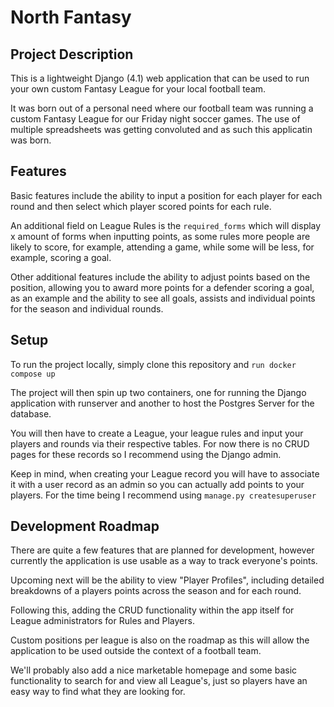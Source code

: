# North Fantasy
## Project Description
This is a lightweight Django (4.1) web application that can be used to run your own custom Fantasy League for your local football team. 

It was born out of a personal need where our football team was running a custom Fantasy League for our Friday night soccer games. The use of multiple spreadsheets was getting convoluted and as such this applicatin was born.

## Features
Basic features include the ability to input a position for each player for each round and then select which player scored points for each rule. 

An additional field on League Rules is the ```required_forms``` which will display x amount of forms when inputting points, as some rules more people are likely to score, for example, attending a game, while some will be less, for example, scoring a goal.

Other additional features include the ability to adjust points based on the position, allowing you to award more points for a defender scoring a goal, as an example and the ability to see all goals, assists and individual points for the season and individual rounds.
## Setup
To run the project locally, simply clone this repository and ```run docker compose up```

The project will then spin up two containers, one for running the Django application with runserver and another to host the Postgres Server for the database. 

You will then have to create a League, your league rules and input your players and rounds via their respective tables.  For now there is no CRUD pages for these records so I recommend using the Django admin.

Keep in mind, when creating your League record you will have to associate it with a user record as an admin so you can actually add points to your players. For the time being I recommend using ```manage.py createsuperuser```
## Development Roadmap
There are quite a few features that are planned for development, however currently the application is use usable as a way to track everyone's points.

Upcoming next will be the ability to view "Player Profiles", including detailed breakdowns of a players points across the season and for each round. 

Following this, adding the CRUD functionality within the app itself for League administrators for Rules and Players.

Custom positions per league is also on the roadmap as this will allow the application to be used outside the context of a football team.

We'll probably also add a nice marketable homepage and some basic functionality to search for and view all League's, just so players have an easy way to find what they are looking for.